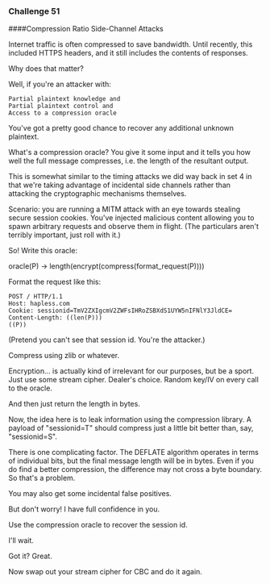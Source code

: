 ### Challenge 51
####Compression Ratio Side-Channel Attacks

Internet traffic is often compressed to save bandwidth. Until recently, this included HTTPS headers, and it still includes the contents of responses.

Why does that matter?

Well, if you're an attacker with:

    Partial plaintext knowledge and
    Partial plaintext control and
    Access to a compression oracle

You've got a pretty good chance to recover any additional unknown plaintext.

What's a compression oracle? You give it some input and it tells you how well the full message compresses, i.e. the length of the resultant output.

This is somewhat similar to the timing attacks we did way back in set 4 in that we're taking advantage of incidental side channels rather than attacking the cryptographic mechanisms themselves.

Scenario: you are running a MITM attack with an eye towards stealing secure session cookies. You've injected malicious content allowing you to spawn arbitrary requests and observe them in flight. (The particulars aren't terribly important, just roll with it.)

So! Write this oracle:

oracle(P) -> length(encrypt(compress(format_request(P))))

Format the request like this:
```
POST / HTTP/1.1
Host: hapless.com
Cookie: sessionid=TmV2ZXIgcmV2ZWFsIHRoZSBXdS1UYW5nIFNlY3JldCE=
Content-Length: ((len(P)))
((P))
```
(Pretend you can't see that session id. You're the attacker.)

Compress using zlib or whatever.

Encryption... is actually kind of irrelevant for our purposes, but be a sport. Just use some stream cipher. Dealer's choice. Random key/IV on every call to the oracle.

And then just return the length in bytes.

Now, the idea here is to leak information using the compression library. A payload of "sessionid=T" should compress just a little bit better than, say, "sessionid=S".

There is one complicating factor. The DEFLATE algorithm operates in terms of individual bits, but the final message length will be in bytes. Even if you do find a better compression, the difference may not cross a byte boundary. So that's a problem.

You may also get some incidental false positives.

But don't worry! I have full confidence in you.

Use the compression oracle to recover the session id.

I'll wait.

Got it? Great.

Now swap out your stream cipher for CBC and do it again.
